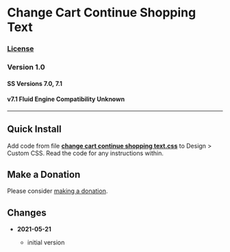 # Change Cart Continue Shopping Text

### [License][99]

### Version 1.0

#### SS Versions 7.0, 7.1

#### v7.1 Fluid Engine Compatibility Unknown

---

## Quick Install

Add code from file
**[change cart continue shopping text.css](change%20cart%20continue%20shopping%20text.css#L1)**
to Design > Custom CSS. Read the code for any instructions within.

## Make a Donation

Please consider
[making a donation](https://github.com/tomsWebConsulting/twcsl#make-a-donation).

## Changes

<!-- * **2021-07-01**

  * added code to change read more link
  * use twcsl
  * bumped version to 0.1d2
  -->
* **2021-05-21**

  * initial version

[99]: https://github.com/tomsWebConsulting/twcsl/blob/main/LICENSE.txt#L1

